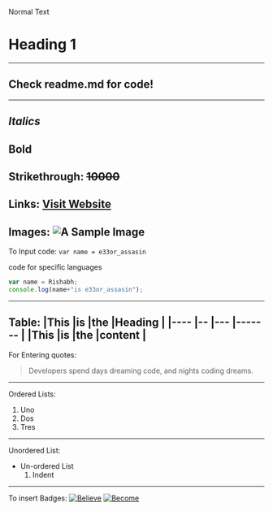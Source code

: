 Normal Text

# Heading 1
---
## Check readme.md for code!
---
_Italics_
---
**Bold**
---
Strikethrough: 
~~10000~~
---
Links:
[Visit Website](https://github.com/RishabhKodes "Rishabh's GitHub")
---
Images:
 ![A Sample Image](https://tinyurl.com/taovs2z)
---
To Input code:
`var name = e33or_assasin`

code for specific languages

```javascript
var name = Rishabh;
console.log(name+"is e33or_assasin");
```
---
Table:
|This |is |the |Heading |
|---- |-- |--- |------- |
|This |is |the |content |
---
For Entering quotes:
>Developers spend days dreaming code, and nights coding dreams.
---
Ordered Lists:
1. Uno
2. Dos
3. Tres

---
Unordered List:
- Un-ordered List
    1. Indent
---
To insert Badges:
[![Believe](https://img.shields.io/badge/Stay-Motivated-teal.svg?style=for-the-badge)](https://github.com/RishabhKodes/Markdown_Cheats/) 
[![Become](https://img.shields.io/badge/Think-Big-orange.svg?style=for-the-badge)](https://github.com/RishabhKodes/Markdown_Cheats/)





